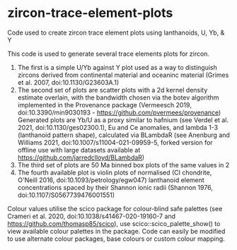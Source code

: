 # zircon-trace-element-plots
Code used to create zircon trace element plots using lanthanoids, U, Yb, & Y

This code is used to generate several trace elements plots for zircon. 
1. The first is a simple U/Yb against Y plot used as a way to distinguish zircons derived from continental material and oceaninc material (Grimes et al. 2007, doi:10.1130/G23603A.1)
2. The second set of plots are scatter plots with a 2d kernel density estimate overlain, with the bandwidth chosen via the botev algorithm implemented in the Provenance package (Vermeesch 2019, doi:10.3390/min9030193 - https://github.com/pvermees/provenance)
    Generated plots are Yb/U as a proxy similar to hafnium (see Verdel et al. 2021, doi:10.1130/ges02300.1), Eu and Ce anomalies, and lambda 1-3 (lanthanoid pattern shape), calculated via BLambdaR (see Anenburg and Williams 2021, doi:10.1007/s11004-021-09959-5, forked version for offline use with large datasets available at https://github.com/jarredclloyd/BLambdaR)
3. The third set of plots are 50 Ma binned box plots of the same values in 2
4. The fourth available plot is violin plots of normalised (CI chondrite, O'Neill 2016, doi:10.1093/petrology/egw047) lanthanoid element concentrations spaced by their Shannon ionic radii (Shannon 1976, doi:10.1107/S0567739476001551)

 Colour values utilise the scico package for colour-blind safe palettes (see Crameri et al. 2020, doi:10.1038/s41467-020-19160-7 and https://github.com/thomasp85/scico), use scico::scico_palette_show() to view available colour palettes in the package. Code can easily be modified to use alternate colour packages, base colours or custom colour mapping.
